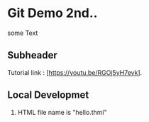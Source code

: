 # Git Demo 2nd..

some Text

## Subheader
Tutorial link : [https://youtu.be/RGOj5yH7evk].

## Local Developmet
1. HTML file name is "hello.thml"  